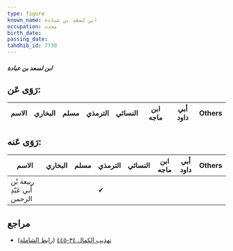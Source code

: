 ```yaml
---
type: figure
known_name: ابن لسعد بن عبادة
occupation: محدث
birth_date:
passing_date:
tahdhib_id: 7730
---
```

##### ابن لسعد بن عبادة

## رَوَى عَن:
| الاسم | البخاري | مسلم | الترمذي | النسائي | ابن ماجه | أبي داود | Others |
| ----- | ------- | ---- | ------- | ------- | -------- | -------- | ------ |
## رَوَى عَنه:
| الاسم                        | البخاري | مسلم | الترمذي | النسائي | ابن ماجه | أبي داود | Others |
| ---------------------------- | ------- | ---- | ------- | ------- | -------- | -------- | ------ |
| ربيعة بْن أَبي عَبْدِ الرحمن |         |      | ✔       |         |          |          |        |
## مراجع
- [تهذيب الكمال ٣٤-٤٤٥](obsidian://open?vault=Tahdhib-al-Kamal&file=Figures/٧٧٣٠-ابن%20لسعد%20بن%20عبادة) ([رابط الشاملة](https://shamela.ws/book/3722/18562))